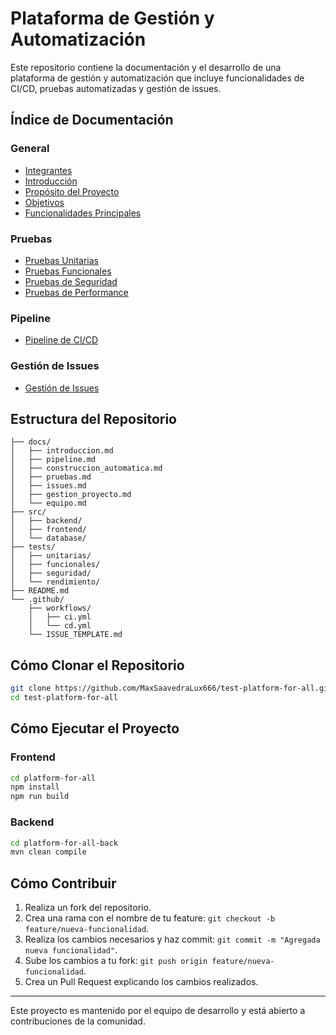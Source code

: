 
# Plataforma de Gestión y Automatización

Este repositorio contiene la documentación y el desarrollo de una plataforma de gestión y automatización que incluye funcionalidades de CI/CD, pruebas automatizadas y gestión de issues.

## Índice de Documentación

### General

- [Integrantes](docs/equipo.md)
- [Introducción](docs/introduccion.md)
- [Propósito del Proyecto](docs/proposito.md)
- [Objetivos](docs/objetivos.md)
- [Funcionalidades Principales](docs/funcionalidades.md)

### Pruebas

- [Pruebas Unitarias](docs/pruebas/Unitaria.md)
- [Pruebas Funcionales](docs/pruebas/Funcionales.md)
- [Pruebas de Seguridad](docs/pruebas/Seguridad.md)
- [Pruebas de Performance](docs/pruebas/Rendimiento.md)

### Pipeline

- [Pipeline de CI/CD](docs/pipeline.md)

### Gestión de Issues

- [Gestión de Issues](docs/gestion_issues.md)

## Estructura del Repositorio

```plaintext
├── docs/
│   ├── introduccion.md
│   ├── pipeline.md
│   ├── construccion_automatica.md
│   ├── pruebas.md
│   ├── issues.md
│   ├── gestion_proyecto.md
│   └── equipo.md
├── src/
│   ├── backend/
│   ├── frontend/
│   └── database/
├── tests/
│   ├── unitarias/
│   ├── funcionales/
│   ├── seguridad/
│   └── rendimiento/
├── README.md
└── .github/
    ├── workflows/
    │   ├── ci.yml
    │   └── cd.yml
    └── ISSUE_TEMPLATE.md
```

## Cómo Clonar el Repositorio

```bash
git clone https://github.com/MaxSaavedraLux666/test-platform-for-all.git
cd test-platform-for-all
```

## Cómo Ejecutar el Proyecto

### Frontend

```bash
cd platform-for-all
npm install
npm run build
```

### Backend

```bash
cd platform-for-all-back
mvn clean compile
```

## Cómo Contribuir

1. Realiza un fork del repositorio.
2. Crea una rama con el nombre de tu feature: `git checkout -b feature/nueva-funcionalidad`.
3. Realiza los cambios necesarios y haz commit: `git commit -m "Agregada nueva funcionalidad"`.
4. Sube los cambios a tu fork: `git push origin feature/nueva-funcionalidad`.
5. Crea un Pull Request explicando los cambios realizados.

---

Este proyecto es mantenido por el equipo de desarrollo y está abierto a contribuciones de la comunidad.
